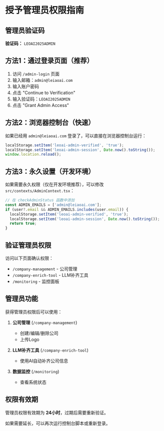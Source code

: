 # 授予管理员权限指南

## 管理员验证码
**验证码：** `LEOAI2025ADMIN`

## 方法1：通过登录页面（推荐）

1. 访问 `/admin-login` 页面
2. 输入邮箱：`admin@leiaoai.com`
3. 输入账户密码
4. 点击 "Continue to Verification"
5. 输入验证码：`LEOAI2025ADMIN`
6. 点击 "Grant Admin Access"

## 方法2：浏览器控制台（快速）

如果已经用 `admin@leiaoai.com` 登录了，可以直接在浏览器控制台运行：

```javascript
localStorage.setItem('leoai-admin-verified', 'true');
localStorage.setItem('leoai-admin-session', Date.now().toString());
window.location.reload();
```

## 方法3：永久设置（开发环境）

如果需要永久权限（仅在开发环境推荐），可以修改 `src/contexts/AdminContext.tsx`：

```typescript
// 在 checkAdminStatus 函数中添加
const ADMIN_EMAILS = ['admin@leiaoai.com'];
if (user?.email && ADMIN_EMAILS.includes(user.email)) {
  localStorage.setItem('leoai-admin-verified', 'true');
  localStorage.setItem('leoai-admin-session', Date.now().toString());
  return true;
}
```

## 验证管理员权限

访问以下页面确认权限：
- `/company-management` - 公司管理
- `/company-enrich-tool` - LLM补齐工具
- `/monitoring` - 监控面板

## 管理员功能

获得管理员权限后可以使用：
1. **公司管理** (`/company-management`)
   - 创建/编辑/删除公司
   - 上传Logo
   
2. **LLM补齐工具** (`/company-enrich-tool`)
   - 使用AI自动补齐公司信息
   
3. **数据监控** (`/monitoring`)
   - 查看系统状态

## 权限有效期

管理员权限有效期为 **24小时**，过期后需要重新验证。

如果需要延长，可以再次运行控制台脚本或重新登录。

